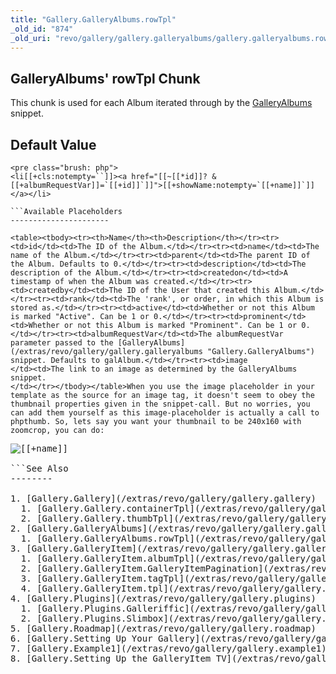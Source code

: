 ```yaml
---
title: "Gallery.GalleryAlbums.rowTpl"
_old_id: "874"
_old_uri: "revo/gallery/gallery.galleryalbums/gallery.galleryalbums.rowtpl"
---
```


GalleryAlbums' rowTpl Chunk
---------------------------

This chunk is used for each Album iterated through by the [GalleryAlbums](/extras/revo/gallery/gallery.galleryalbums "Gallery.GalleryAlbums") snippet.

Default Value
-------------

```
<pre class="brush: php">
<li[[+cls:notempty=``]]><a href="[[~[[*id]]? &[[+albumRequestVar]]=`[[+id]]`]]">[[+showName:notempty=`[[+name]]`]]</a></li>

```Available Placeholders
----------------------

<table><tbody><tr><th>Name</th><th>Description</th></tr><tr><td>id</td><td>The ID of the Album.</td></tr><tr><td>name</td><td>The name of the Album.</td></tr><tr><td>parent</td><td>The parent ID of the Album. Defaults to 0.</td></tr><tr><td>description</td><td>The description of the Album.</td></tr><tr><td>createdon</td><td>A timestamp of when the Album was created.</td></tr><tr><td>createdby</td><td>The ID of the User that created this Album.</td></tr><tr><td>rank</td><td>The 'rank', or order, in which this Album is stored as.</td></tr><tr><td>active</td><td>Whether or not this Album is marked "Active". Can be 1 or 0.</td></tr><tr><td>prominent</td><td>Whether or not this Album is marked "Prominent". Can be 1 or 0.</td></tr><tr><td>albumRequestVar</td><td>The albumRequestVar parameter passed to the [GalleryAlbums](/extras/revo/gallery/gallery.galleryalbums "Gallery.GalleryAlbums") snippet. Defaults to galAlbum.</td></tr><tr><td>image   
</td><td>The link to an image as determined by the GalleryAlbums snippet.   
</td></tr></tbody></table>When you use the image placeholder in your template as the source for an image tag, it doesn't seem to obey the thumbnail properties given in the snippet-call. But no worries, you can add them yourself as this image-placeholder is actually a call to phpthumb. So, lets say you want your thumbnail to be 240x160 with zoomcrop, you can do:

```
<pre class="brush: php">
<img src="[[+image]]&w=240&h=160&zc=1" alt="[[+name]]" />

```See Also
--------

1. [Gallery.Gallery](/extras/revo/gallery/gallery.gallery)
  1. [Gallery.Gallery.containerTpl](/extras/revo/gallery/gallery.gallery/gallery.gallery.containertpl)
  2. [Gallery.Gallery.thumbTpl](/extras/revo/gallery/gallery.gallery/gallery.gallery.thumbtpl)
2. [Gallery.GalleryAlbums](/extras/revo/gallery/gallery.galleryalbums)
  1. [Gallery.GalleryAlbums.rowTpl](/extras/revo/gallery/gallery.galleryalbums/gallery.galleryalbums.rowtpl)
3. [Gallery.GalleryItem](/extras/revo/gallery/gallery.galleryitem)
  1. [Gallery.GalleryItem.albumTpl](/extras/revo/gallery/gallery.galleryitem/gallery.galleryitem.albumtpl)
  2. [Gallery.GalleryItem.GalleryItemPagination](/extras/revo/gallery/gallery.galleryitem/gallery.galleryitem.galleryitempagination)
  3. [Gallery.GalleryItem.tagTpl](/extras/revo/gallery/gallery.galleryitem/gallery.galleryitem.tagtpl)
  4. [Gallery.GalleryItem.tpl](/extras/revo/gallery/gallery.galleryitem/gallery.galleryitem.tpl)
4. [Gallery.Plugins](/extras/revo/gallery/gallery.plugins)
  1. [Gallery.Plugins.Galleriffic](/extras/revo/gallery/gallery.plugins/gallery.plugins.galleriffic)
  2. [Gallery.Plugins.Slimbox](/extras/revo/gallery/gallery.plugins/gallery.plugins.slimbox)
5. [Gallery.Roadmap](/extras/revo/gallery/gallery.roadmap)
6. [Gallery.Setting Up Your Gallery](/extras/revo/gallery/gallery.setting-up-your-gallery)
7. [Gallery.Example1](/extras/revo/gallery/gallery.example1)
8. [Gallery.Setting Up the GalleryItem TV](/extras/revo/gallery/gallery.setting-up-the-galleryitem-tv)